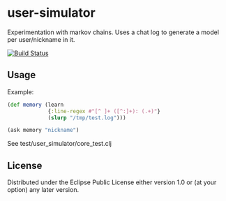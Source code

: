 # user-simulator

Experimentation with markov chains. Uses a chat log to generate a model per user/nickname in it.

[![Build Status](https://travis-ci.org/henrikolsson/user-simulator.svg)](https://travis-ci.org/henrikolsson/user-simulator)

## Usage

Example:
```clojure
(def memory (learn
             {:line-regex #"[^ ]+ ([^:]+): (.+)"}
             (slurp "/tmp/test.log")))

(ask memory "nickname")
```

See test/user_simulator/core_test.clj

## License

Distributed under the Eclipse Public License either version 1.0 or (at
your option) any later version.
